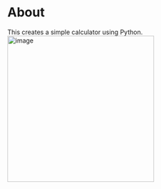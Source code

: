 # About
This creates a simple calculator using Python. 
<img width="329" alt="image" src="https://github.com/ohinson01/Calculator/assets/69820358/02aec420-def2-403d-b299-eec9c2bae003">
